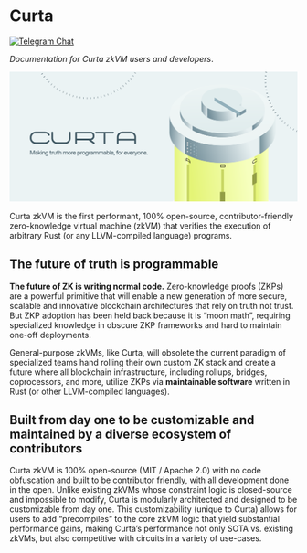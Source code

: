 # Curta

[![Telegram Chat][tg-badge]][tg-url]

*Documentation for Curta zkVM users and developers*.

![](./curta.svg)

Curta zkVM is the first performant, 100% open-source, contributor-friendly zero-knowledge virtual machine (zkVM) that verifies the execution of arbitrary Rust (or any LLVM-compiled language) programs. 

[tg-badge]: https://img.shields.io/endpoint?color=neon&logo=telegram&label=chat&url=https%3A%2F%2Ftg.sumanjay.workers.dev%2Fsuccinct%5Fcurta
[tg-url]: https://t.me/succinct_curta

## The future of truth is programmable

**The future of ZK is writing normal code.**  Zero-knowledge proofs (ZKPs) are a powerful primitive that will enable a new generation of more secure, scalable and innovative blockchain architectures that rely on truth not trust. But ZKP adoption has been held back because it is “moon math”, requiring specialized knowledge in obscure ZKP frameworks and hard to maintain one-off deployments. 

General-purpose zkVMs, like Curta, will obsolete the current paradigm of specialized teams hand rolling their own custom ZK stack and create a future where all blockchain infrastructure, including rollups, bridges, coprocessors, and more, utilize ZKPs via **maintainable software** written in Rust (or other LLVM-compiled languages).

## Built from day one to be customizable and maintained by a diverse ecosystem of contributors

Curta zkVM is 100% open-source (MIT / Apache 2.0) with no code obfuscation and built to be contributor friendly, with all development done in the open. Unlike existing zkVMs whose constraint logic is closed-source and impossible to modify, Curta is modularly architected and designed to be customizable from day one. This customizability (unique to Curta) allows for users to add “precompiles” to the core zkVM logic that yield substantial performance gains, making Curta’s performance not only SOTA vs. existing zkVMs, but also competitive with circuits in a variety of use-cases.
